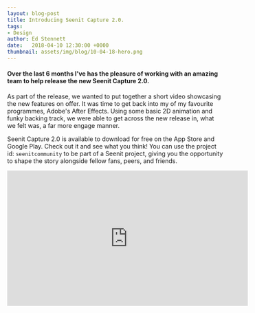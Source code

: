 ```yaml
---
layout: blog-post
title: Introducing Seenit Capture 2.0.
tags:
- Design
author: Ed Stennett
date:   2018-04-10 12:30:00 +0000
thumbnail: assets/img/blog/10-04-18-hero.png
---
```


#### Over the last 6 months I've has the pleasure of working with an amazing team to help release the new Seenit Capture 2.0.

As part of the release, we wanted to put together a short video showcasing the new features on offer. It was time to get back into my of my favourite programmes, Adobe's After Effects. Using some basic 2D animation and funky backing track, we were able to get across the new release in, what we felt was, a far more engage manner.

Seenit Capture 2.0 is available to download for free on the App Store and Google Play. Check out it and see what you think! You can use the project id: `seenitcommunity` to be part of a Seenit project, giving you the opportunity to shape the story alongside fellow fans, peers, and friends.

<div align="center">
    <iframe width="560" height="315" src="https://www.youtube.com/embed/I9DKm_h5cB4?rel=0&amp;showinfo=0" frameborder="0" allow="autoplay; encrypted-media" allowfullscreen></iframe>
</div>